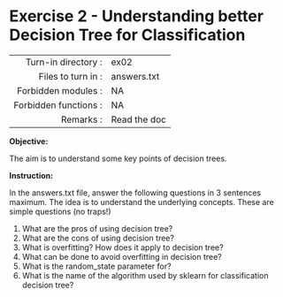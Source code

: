 # Exercise 2 - Understanding better Decision Tree for Classification

|                         |                    |
| -----------------------:| ------------------ |
|   Turn-in directory :   |  ex02              |
|   Files to turn in :    |  answers.txt       |
|   Forbidden modules :   |  NA                |
|   Forbidden functions : |  NA                |
|   Remarks :             |  Read the doc      |


**Objective:**

The aim is to understand some key points of decision trees.



**Instruction:**

In the answers.txt file, answer the following questions in 3 sentences maximum. The idea is to understand the underlying concepts. These are simple questions (no traps!)
1) What are the pros of using decision tree?
2) What are the cons of using decision tree? 
3) What is overfitting? How does it apply to decision tree?  
4) What can be done to avoid overfitting in decision tree?
5) What is the random_state parameter for?
6) What is the name of the algorithm used by sklearn for classification decision tree? 
